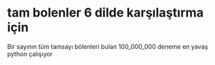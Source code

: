 # tam bolenler 6 dilde karşılaştırma için
Bir sayının tüm tamsayı bölenleri bulan
100_000_000 deneme en yavaş python çalışıyor
